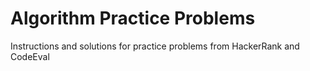 Algorithm Practice Problems
========

Instructions and solutions for practice problems from HackerRank and CodeEval
